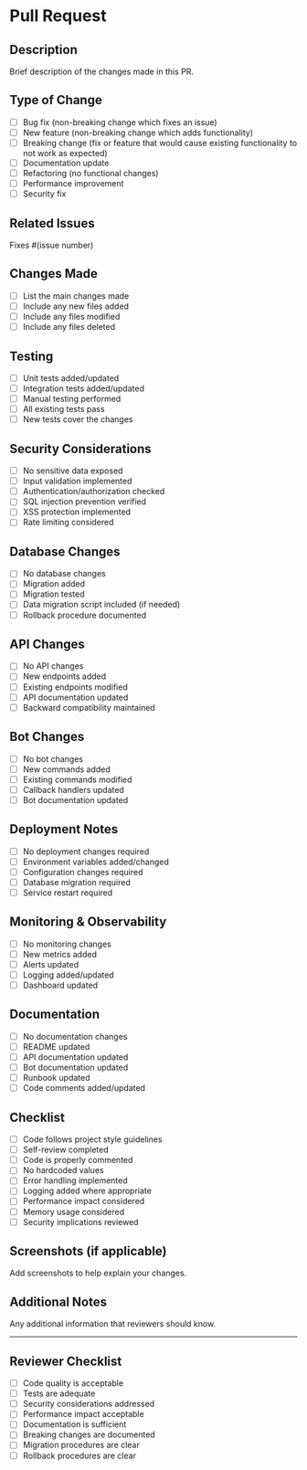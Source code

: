 # Pull Request

## Description
Brief description of the changes made in this PR.

## Type of Change
- [ ] Bug fix (non-breaking change which fixes an issue)
- [ ] New feature (non-breaking change which adds functionality)
- [ ] Breaking change (fix or feature that would cause existing functionality to not work as expected)
- [ ] Documentation update
- [ ] Refactoring (no functional changes)
- [ ] Performance improvement
- [ ] Security fix

## Related Issues
Fixes #(issue number)

## Changes Made
- [ ] List the main changes made
- [ ] Include any new files added
- [ ] Include any files modified
- [ ] Include any files deleted

## Testing
- [ ] Unit tests added/updated
- [ ] Integration tests added/updated
- [ ] Manual testing performed
- [ ] All existing tests pass
- [ ] New tests cover the changes

## Security Considerations
- [ ] No sensitive data exposed
- [ ] Input validation implemented
- [ ] Authentication/authorization checked
- [ ] SQL injection prevention verified
- [ ] XSS protection implemented
- [ ] Rate limiting considered

## Database Changes
- [ ] No database changes
- [ ] Migration added
- [ ] Migration tested
- [ ] Data migration script included (if needed)
- [ ] Rollback procedure documented

## API Changes
- [ ] No API changes
- [ ] New endpoints added
- [ ] Existing endpoints modified
- [ ] API documentation updated
- [ ] Backward compatibility maintained

## Bot Changes
- [ ] No bot changes
- [ ] New commands added
- [ ] Existing commands modified
- [ ] Callback handlers updated
- [ ] Bot documentation updated

## Deployment Notes
- [ ] No deployment changes required
- [ ] Environment variables added/changed
- [ ] Configuration changes required
- [ ] Database migration required
- [ ] Service restart required

## Monitoring & Observability
- [ ] No monitoring changes
- [ ] New metrics added
- [ ] Alerts updated
- [ ] Logging added/updated
- [ ] Dashboard updated

## Documentation
- [ ] No documentation changes
- [ ] README updated
- [ ] API documentation updated
- [ ] Bot documentation updated
- [ ] Runbook updated
- [ ] Code comments added/updated

## Checklist
- [ ] Code follows project style guidelines
- [ ] Self-review completed
- [ ] Code is properly commented
- [ ] No hardcoded values
- [ ] Error handling implemented
- [ ] Logging added where appropriate
- [ ] Performance impact considered
- [ ] Memory usage considered
- [ ] Security implications reviewed

## Screenshots (if applicable)
Add screenshots to help explain your changes.

## Additional Notes
Any additional information that reviewers should know.

---

## Reviewer Checklist
- [ ] Code quality is acceptable
- [ ] Tests are adequate
- [ ] Security considerations addressed
- [ ] Performance impact acceptable
- [ ] Documentation is sufficient
- [ ] Breaking changes are documented
- [ ] Migration procedures are clear
- [ ] Rollback procedures are clear
